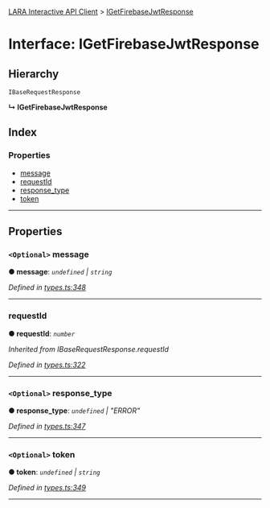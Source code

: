 [LARA Interactive API Client](../README.md) > [IGetFirebaseJwtResponse](../interfaces/igetfirebasejwtresponse.md)

# Interface: IGetFirebaseJwtResponse

## Hierarchy

 `IBaseRequestResponse`

**↳ IGetFirebaseJwtResponse**

## Index

### Properties

* [message](igetfirebasejwtresponse.md#message)
* [requestId](igetfirebasejwtresponse.md#requestid)
* [response_type](igetfirebasejwtresponse.md#response_type)
* [token](igetfirebasejwtresponse.md#token)

---

## Properties

<a id="message"></a>

### `<Optional>` message

**● message**: *`undefined` \| `string`*

*Defined in [types.ts:348](../../../lara-typescript/src/interactive-api-client/types.ts#L348)*

___
<a id="requestid"></a>

###  requestId

**● requestId**: *`number`*

*Inherited from IBaseRequestResponse.requestId*

*Defined in [types.ts:322](../../../lara-typescript/src/interactive-api-client/types.ts#L322)*

___
<a id="response_type"></a>

### `<Optional>` response_type

**● response_type**: *`undefined` \| "ERROR"*

*Defined in [types.ts:347](../../../lara-typescript/src/interactive-api-client/types.ts#L347)*

___
<a id="token"></a>

### `<Optional>` token

**● token**: *`undefined` \| `string`*

*Defined in [types.ts:349](../../../lara-typescript/src/interactive-api-client/types.ts#L349)*

___

